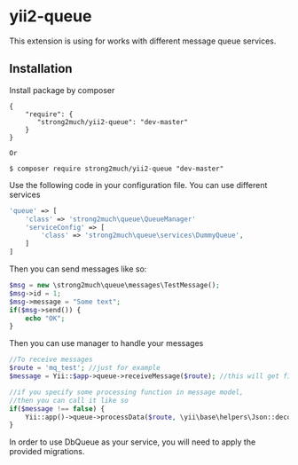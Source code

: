 # yii2-queue

This extension is using for works with different message queue services.

Installation
------------

Install package by composer
```composer
{
    "require": {
       "strong2much/yii2-queue": "dev-master"
    }
}

Or

$ composer require strong2much/yii2-queue "dev-master"
```

Use the following code in your configuration file. You can use different services
```php
'queue' => [
    'class' => 'strong2much\queue\QueueManager'
    'serviceConfig' => [
        'class' => 'strong2much\queue\services\DummyQueue',
    ]
]
```

Then you can send messages like so:
```php
$msg = new \strong2much\queue\messages\TestMessage();
$msg->id = 1;
$msg->message = "Some text";
if($msg->send()) {
    echo "OK";
}
```


Then you can use manager to handle your messages
```php
//To receive messages
$route = 'mq_test'; //just for example
$message = Yii::$app->queue->receiveMessage($route); //this will get first  one message from the queue

//if you specify some processing function in message model,
//then you can call it like so
if($message !== false) {
	Yii::app()->queue->processData($route, \yii\base\helpers\Json::decode($message));
}
```

In order to use DbQueue as your service, you will need to apply the provided migrations.
